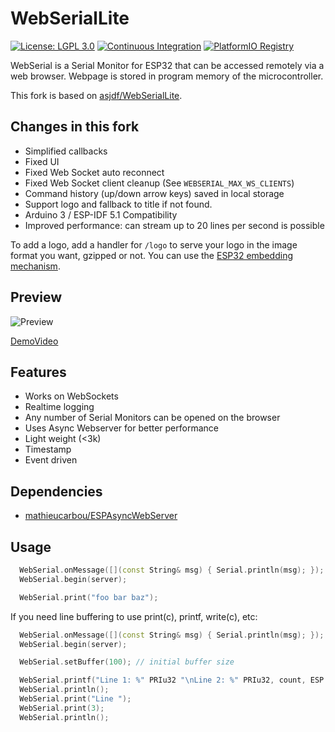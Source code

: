 # WebSerialLite

[![License: LGPL 3.0](https://img.shields.io/badge/License-GPL%203.0-yellow.svg)](https://opensource.org/license/gpl-3-0/)
[![Continuous Integration](https://github.com/mathieucarbou/WebSerialLite/actions/workflows/ci.yml/badge.svg)](https://github.com/mathieucarbou/WebSerialLite/actions/workflows/ci.yml)
[![PlatformIO Registry](https://badges.registry.platformio.org/packages/mathieucarbou/library/WebSerialLite.svg)](https://registry.platformio.org/libraries/mathieucarbou/WebSerialLite)

WebSerial is a Serial Monitor for ESP32 that can be accessed remotely via a web browser. Webpage is stored in program memory of the microcontroller.

This fork is based on [asjdf/WebSerialLite](https://github.com/asjdf/WebSerialLite).

## Changes in this fork

- Simplified callbacks
- Fixed UI
- Fixed Web Socket auto reconnect
- Fixed Web Socket client cleanup (See `WEBSERIAL_MAX_WS_CLIENTS`)
- Command history (up/down arrow keys) saved in local storage
- Support logo and fallback to title if not found.
- Arduino 3 / ESP-IDF 5.1 Compatibility
- Improved performance: can stream up to 20 lines per second is possible

To add a logo, add a handler for `/logo` to serve your logo in the image format you want, gzipped or not. 
You can use the [ESP32 embedding mechanism](https://docs.platformio.org/en/latest/platforms/espressif32.html).

## Preview

![Preview](https://s2.loli.net/2022/08/27/U9mnFjI7frNGltO.png)

[DemoVideo](https://www.bilibili.com/video/BV1Jt4y1E7kj)

## Features

- Works on WebSockets
- Realtime logging
- Any number of Serial Monitors can be opened on the browser
- Uses Async Webserver for better performance
- Light weight (<3k)
- Timestamp
- Event driven

## Dependencies

- [mathieucarbou/ESPAsyncWebServer](https://github.com/mathieucarbou/ESPAsyncWebServer)

## Usage

```c++
  WebSerial.onMessage([](const String& msg) { Serial.println(msg); });
  WebSerial.begin(server);

  WebSerial.print("foo bar baz");
```

If you need line buffering to use print(c), printf, write(c), etc:

```c++
  WebSerial.onMessage([](const String& msg) { Serial.println(msg); });
  WebSerial.begin(server);

  WebSerial.setBuffer(100); // initial buffer size

  WebSerial.printf("Line 1: %" PRIu32 "\nLine 2: %" PRIu32, count, ESP.getFreeHeap());
  WebSerial.println();
  WebSerial.print("Line ");
  WebSerial.print(3);
  WebSerial.println();
```

